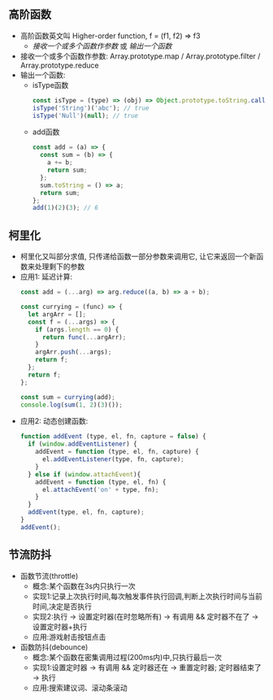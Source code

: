 ## 高阶函数
- 高阶函数英文叫 Higher-order function, f = (f1, f2) => f3
  - *接收一个或多个函数作参数* 或 *输出一个函数*
- 接收一个或多个函数作参数: Array.prototype.map / Array.prototype.filter / Array.prototype.reduce
- 输出一个函数:
  - isType函数
    ```js
    const isType = (type) => (obj) => Object.prototype.toString.call(obj) == '[object ' + type + ']';
    isType('String')('abc'); // true
    isType('Null')(null); // true
    ```
  - add函数
    ```js
    const add = (a) => {
      const sum = (b) => {
        a += b;
        return sum;
      };
      sum.toString = () => a;
      return sum;
    };
    add(1)(2)(3); // 6
    ```

## 柯里化
- 柯里化又叫部分求值, 只传递给函数一部分参数来调用它, 让它来返回一个新函数来处理剩下的参数
- 应用1: 延迟计算:
  ```js
  const add = (...arg) => arg.reduce((a, b) => a + b);

  const currying = (func) => {
    let argArr = [];
    const f = (...args) => {
      if (args.length == 0) {
        return func(...argArr);
      }
      argArr.push(...args);
      return f;
    };
    return f;
  };

  const sum = currying(add);
  console.log(sum(1, 2)(3)());
  ```
- 应用2: 动态创建函数:
  ```js
  function addEvent (type, el, fn, capture = false) {
    if (window.addEventListener) {
      addEvent = function (type, el, fn, capture) {
        el.addEventListener(type, fn, capture);
      }
    } else if (window.attachEvent){
      addEvent = function (type, el, fn) {
        el.attachEvent('on' + type, fn);
      }
    }
    addEvent(type, el, fn, capture);
  }
  addEvent();
  ```

## 节流防抖
- 函数节流(throttle)
  - 概念:某个函数在3s内只执行一次
  - 实现1:记录上次执行时间,每次触发事件执行回调,判断上次执行时间与当前时间,决定是否执行
  - 实现2:执行 -> 设置定时器(在时忽略所有) -> 有调用 && 定时器不在了 -> 设置定时器+执行
  - 应用:游戏射击按钮点击
- 函数防抖(debounce)
  - 概念:某个函数在密集调用过程(200ms内)中,只执行最后一次
  - 实现1:设置定时器 -> 有调用 && 定时器还在 -> 重置定时器; 定时器结束了 -> 执行
  - 应用:搜索建议词、滚动条滚动

